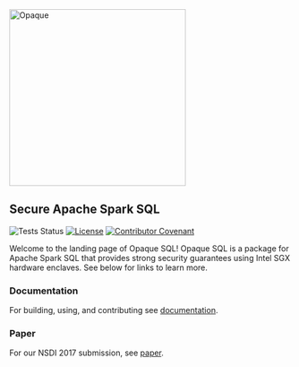 <img src="https://mc2-project.github.io/opaque-sql/opaque.svg" width="315" alt="Opaque">

## Secure Apache Spark SQL

![Tests Status](https://github.com/mc2-project/opaque/actions/workflows/main.yml/badge.svg) [![License](https://img.shields.io/badge/License-Apache%202.0-blue.svg)](https://opensource.org/licenses/Apache-2.0) [![Contributor Covenant](https://img.shields.io/badge/Contributor%20Covenant-2.0-4baaaa.svg)](CODE_OF_CONDUCT.md)

Welcome to the landing page of Opaque SQL! Opaque SQL is a package for Apache Spark SQL that provides strong security guarantees using Intel SGX hardware enclaves. See below for links to learn more.

### Documentation
For building, using, and contributing see [documentation](https://mc2-project.github.io/opaque/). 

### Paper
For our NSDI 2017 submission, see [paper](https://people.eecs.berkeley.edu/~wzheng/opaque.pdf).
